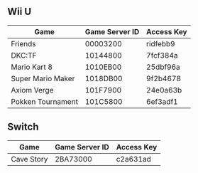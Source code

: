 ## Wii U
| Game | Game Server ID | Access Key |
| --- | --- | --- |
| Friends | 00003200 | ridfebb9 |
| DKC:TF | 10144800 | 7fcf384a |
| Mario Kart 8 | 1010EB00 | 25dbf96a |
| Super Mario Maker | 1018DB00 | 9f2b4678 |
| Axiom Verge | 101F7900 | 24e0a63b |
| Pokken Tournament | 101C5800 | 6ef3adf1 |

## Switch
| Game | Game Server ID | Access Key |
| --- | --- | --- |
| Cave Story | 2BA73000 | c2a631ad |